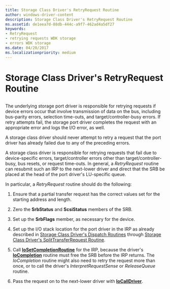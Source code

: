 ```yaml
---
title: Storage Class Driver's RetryRequest Routine
author: windows-driver-content
description: Storage Class Driver's RetryRequest Routine
ms.assetid: de1eea7d-88db-444c-a9f7-462ad4a5df27
keywords:
- RetryRequest
- retrying requests WDK storage
- errors WDK storage
ms.date: 04/20/2017
ms.localizationpriority: medium
---
```


# Storage Class Driver's RetryRequest Routine


## <span id="ddk_storage_class_drivers_retryrequest_routine_kg"></span><span id="DDK_STORAGE_CLASS_DRIVERS_RETRYREQUEST_ROUTINE_KG"></span>


The underlying storage port driver is responsible for retrying requests if device errors occur that involve transmission of data on the bus, including bus-parity errors, selection time-outs, and target/controller-busy errors. If retry attempts fail, the storage port driver completes the request with an appropriate error and logs the I/O error, as well.

A storage class driver should never attempt to retry a request that the port driver has already failed due to any of the preceding errors.

A storage class driver is responsible for retrying requests that fail due to device-specific errors, target/controller errors other than target/controller-busy, bus resets, or request time-outs. In general, a *RetryRequest* routine can resubmit such an IRP to the next-lower driver and direct that the SRB be placed at the head of the port driver's LU-specific queue.

In particular, a *RetryRequest* routine should do the following:

1.  Ensure that a partial transfer request has the correct values set for the starting address and length.

2.  Zero the **SrbStatus** and **ScsiStatus** members of the SRB.

3.  Set up the **SrbFlags** member, as necessary for the device.

4.  Set up the I/O stack location for the port driver in the IRP as already described in [Storage Class Driver's Dispatch Routines](storage-class-driver-s-dispatch-routines.md) through [Storage Class Driver's SplitTransferRequest Routine](storage-class-driver-s-splittransferrequest-routine.md).

5.  Call [**IoSetCompletionRoutine**](https://msdn.microsoft.com/library/windows/hardware/ff549679) for the IRP, because the driver's [**IoCompletion**](https://msdn.microsoft.com/library/windows/hardware/ff548354) routine must free the SRB before the IRP returns. The *IoCompletion* routine might also need to retry the request more than once, or to call the driver's *InterpretRequestSense* or *ReleaseQueue* routine.

6.  Pass the request on to the next-lower driver with [**IoCallDriver**](https://msdn.microsoft.com/library/windows/hardware/ff548336).

 

 




